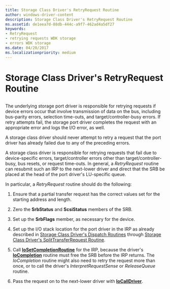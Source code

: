 ```yaml
---
title: Storage Class Driver's RetryRequest Routine
author: windows-driver-content
description: Storage Class Driver's RetryRequest Routine
ms.assetid: de1eea7d-88db-444c-a9f7-462ad4a5df27
keywords:
- RetryRequest
- retrying requests WDK storage
- errors WDK storage
ms.date: 04/20/2017
ms.localizationpriority: medium
---
```


# Storage Class Driver's RetryRequest Routine


## <span id="ddk_storage_class_drivers_retryrequest_routine_kg"></span><span id="DDK_STORAGE_CLASS_DRIVERS_RETRYREQUEST_ROUTINE_KG"></span>


The underlying storage port driver is responsible for retrying requests if device errors occur that involve transmission of data on the bus, including bus-parity errors, selection time-outs, and target/controller-busy errors. If retry attempts fail, the storage port driver completes the request with an appropriate error and logs the I/O error, as well.

A storage class driver should never attempt to retry a request that the port driver has already failed due to any of the preceding errors.

A storage class driver is responsible for retrying requests that fail due to device-specific errors, target/controller errors other than target/controller-busy, bus resets, or request time-outs. In general, a *RetryRequest* routine can resubmit such an IRP to the next-lower driver and direct that the SRB be placed at the head of the port driver's LU-specific queue.

In particular, a *RetryRequest* routine should do the following:

1.  Ensure that a partial transfer request has the correct values set for the starting address and length.

2.  Zero the **SrbStatus** and **ScsiStatus** members of the SRB.

3.  Set up the **SrbFlags** member, as necessary for the device.

4.  Set up the I/O stack location for the port driver in the IRP as already described in [Storage Class Driver's Dispatch Routines](storage-class-driver-s-dispatch-routines.md) through [Storage Class Driver's SplitTransferRequest Routine](storage-class-driver-s-splittransferrequest-routine.md).

5.  Call [**IoSetCompletionRoutine**](https://msdn.microsoft.com/library/windows/hardware/ff549679) for the IRP, because the driver's [**IoCompletion**](https://msdn.microsoft.com/library/windows/hardware/ff548354) routine must free the SRB before the IRP returns. The *IoCompletion* routine might also need to retry the request more than once, or to call the driver's *InterpretRequestSense* or *ReleaseQueue* routine.

6.  Pass the request on to the next-lower driver with [**IoCallDriver**](https://msdn.microsoft.com/library/windows/hardware/ff548336).

 

 




